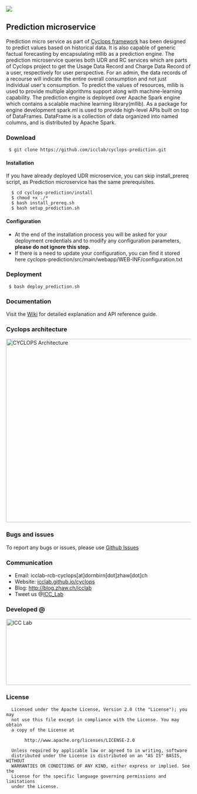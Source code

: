 <a href="http://icclab.github.io/cyclops" target="_blank"><img align="middle" src="http://icclab.github.io/cyclops/assets/images/logo_big.png"></img></a>



## Prediction microservice
Prediction micro service as part of <a href="http://icclab.github.io/cyclops">Cyclops framework</a> has been designed to predict values based on historical data.
It is also capable of generic factual forecasting by encapsulating mllib as a prediction engine. The prediction microservice queries both UDR and RC services which
are parts of Cyclops project to get the Usage Data Record and Charge Data Record of a user, respectively for user perspective. For an admin, the data records of a
recourse will indicate the entire overall consumption and not just individual user's consumption. To predict the values of resources, mllib is used to provide
multiple algorithms support along with machine-learning capability. The prediction engine is deployed over Apache Spark engine which contains a scalable machine
learning library(mllib). As a package for engine development spark.ml is used to provide high-level APIs built on top of DataFrames. DataFrame is a collection of
data  organized into named columns, and is distributed by Apache Spark.


### Download
     $ git clone https://github.com/icclab/cyclops-prediction.git

#### Installation
If you have already deployed UDR microservice, you can skip install_prereq script, as Prediction microservice has the same prerequisites.

      $ cd cyclops-prediction/install
      $ chmod +x ./*
      $ bash install_prereq.sh
      $ bash setup_prediction.sh

#### Configuration
 * At the end of the installation process you will be asked for your deployment credentials and to modify any configuration parameters, **please do not ignore this step.**
 * If there is a need to update your configuration, you can find it stored here cyclops-prediction/src/main/webapp/WEB-INF/configuration.txt

### Deployment
     $ bash deploy_prediction.sh

### Documentation
  Visit the <a href="https://github.com/icclab/cyclops-prediction/wiki">Wiki</a> for detailed explanation and API reference guide.

### Cyclops architecture
<img align="middle" src="http://blog.zhaw.ch/icclab/files/2013/05/overall_architecture.png" alt="CYCLOPS Architecture" height="500" width="600"></img>

### Bugs and issues
  To report any bugs or issues, please use <a href="https://github.com/icclab/cyclops-prediction/issues">Github Issues</a>
  
### Communication
  * Email: icclab-rcb-cyclops[at]dornbirn[dot]zhaw[dot]ch
  * Website: <a href="http://icclab.github.io/cyclops" target="_blank">icclab.github.io/cyclops</a>
  * Blog: <a href="http://blog.zhaw.ch/icclab" target="_blank">http://blog.zhaw.ch/icclab</a>
  * Tweet us @<a href="https://twitter.com/ICC_Lab">ICC_Lab</a>
   
### Developed @
<img src="http://blog.zhaw.ch/icclab/files/2014/04/icclab_logo.png" alt="ICC Lab" height="180" width="620"></img>

### License
 
      Licensed under the Apache License, Version 2.0 (the "License"); you may
      not use this file except in compliance with the License. You may obtain
      a copy of the License at
 
           http://www.apache.org/licenses/LICENSE-2.0
 
      Unless required by applicable law or agreed to in writing, software
      distributed under the License is distributed on an "AS IS" BASIS, WITHOUT
      WARRANTIES OR CONDITIONS OF ANY KIND, either express or implied. See the
      License for the specific language governing permissions and limitations
      under the License.